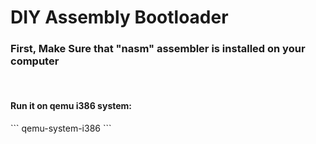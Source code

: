 # DIY Assembly Bootloader
<h3>First, Make Sure that "nasm" assembler is installed on your computer</h3>
<br>
<h4>Run it on qemu i386 system: </h4>
```
qemu-system-i386 
```

<img src="">
